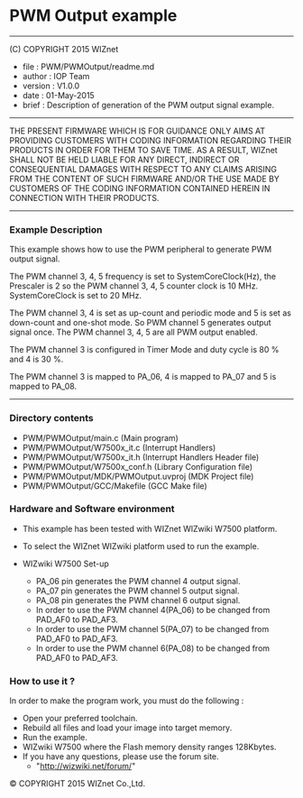 # PWM Output example
******************************************************************************
(C) COPYRIGHT 2015 WIZnet

  * file    : PWM/PWMOutput/readme.md
  * author  : IOP Team
  * version : V1.0.0
  * date    : 01-May-2015
  * brief   : Description of generation of the PWM output signal example.
******************************************************************************
THE PRESENT FIRMWARE WHICH IS FOR GUIDANCE ONLY AIMS AT PROVIDING CUSTOMERS
WITH CODING INFORMATION REGARDING THEIR PRODUCTS IN ORDER FOR THEM TO SAVE
TIME. AS A RESULT, WIZnet SHALL NOT BE HELD LIABLE FOR ANY
DIRECT, INDIRECT OR CONSEQUENTIAL DAMAGES WITH RESPECT TO ANY CLAIMS ARISING
FROM THE CONTENT OF SUCH FIRMWARE AND/OR THE USE MADE BY CUSTOMERS OF THE
CODING INFORMATION CONTAINED HEREIN IN CONNECTION WITH THEIR PRODUCTS.
******************************************************************************

### Example Description 

This example shows how to use the PWM peripheral to generate PWM output signal.

The PWM channel 3, 4, 5 frequency is set to SystemCoreClock(Hz), the Prescaler is 2 
so the PWM channel 3, 4, 5 counter clock is 10 MHz. SystemCoreClock is set to 20 MHz.

The PWM channel 3, 4 is set as up-count and periodic mode and 5 is set as down-count and one-shot mode. So PWM channel 5 generates output signal once. The PWM channel 3, 4, 5 are all PWM output enabled.

The PWM channel 3 is configured in Timer Mode and duty cycle is 80 % and 4 is 30 %.

The PWM channel 3 is mapped to PA_06, 4 is mapped to PA_07 and 5 is mapped to PA_08.

------------------------------------------------------------------------------------
### Directory contents 

  - PWM/PWMOutput/main.c                  (Main program) 
  - PWM/PWMOutput/W7500x_it.c             (Interrupt Handlers)
  - PWM/PWMOutput/W7500x_it.h             (Interrupt Handlers Header file)
  - PWM/PWMOutput/W7500x_conf.h           (Library Configuration file)
  - PWM/PWMOutput/MDK/PWMOutput.uvproj    (MDK Project file)
  - PWM/PWMOutput/GCC/Makefile            (GCC Make file)
  
### Hardware and Software environment 

  - This example has been tested with WIZnet WIZwiki W7500 platform.
  - To select the WIZnet WIZwiki platform used to run the example.
  
  - WIZwiki W7500 Set-up
    - PA_06 pin generates the PWM channel 4 output signal.
    - PA_07 pin generates the PWM channel 5 output signal.
    - PA_08 pin generates the PWM channel 6 output signal.    
    - In order to use the PWM channel 4(PA_06) to be changed from PAD_AF0 to PAD_AF3.
    - In order to use the PWM channel 5(PA_07) to be changed from PAD_AF0 to PAD_AF3.
    - In order to use the PWM channel 6(PA_08) to be changed from PAD_AF0 to PAD_AF3.    
  
### How to use it ? 

In order to make the program work, you must do the following :

 - Open your preferred toolchain.
 - Rebuild all files and load your image into target memory.
 - Run the example.
 - WIZwiki W7500 where the Flash memory density ranges 128Kbytes.
 - If you have any questions, please use the forum site.
   - "http://wizwiki.net/forum/"

 
 &copy; COPYRIGHT 2015 WIZnet Co.,Ltd.
